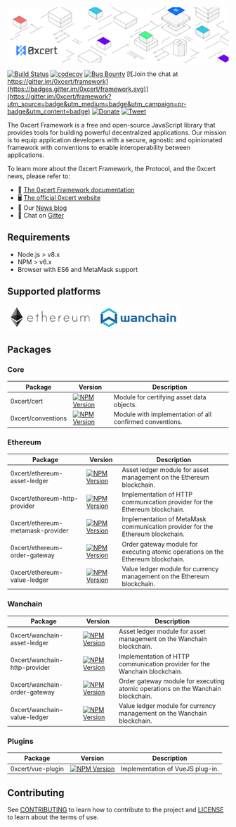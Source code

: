 <img src="https://github.com/0xcert/framework/raw/master/assets/cover.png" />

[![Build Status](https://travis-ci.org/0xcert/framework.svg?branch=master)](https://travis-ci.org/0xcert/framework)&nbsp;[![codecov](https://codecov.io/gh/0xcert/framework/branch/master/graph/badge.svg)](https://codecov.io/gh/0xcert/framework)&nbsp;[![Bug Bounty](https://img.shields.io/badge/bounty-open-2930e8.svg)](https://github.com/0xcert/framework/blob/master/BUG_BOUNTY.md)&nbsp;[![Join the chat at https://gitter.im/0xcert/framework](https://badges.gitter.im/0xcert/framework.svg)](https://gitter.im/0xcert/framework?utm_source=badge&utm_medium=badge&utm_campaign=pr-badge&utm_content=badge) [![Donate](https://img.shields.io/badge/ETH-donate-blue.svg)](https://etherscan.io/address/0xf9196f9f176fd2ef9243e8960817d5fbe63d79aa) [![Tweet](https://img.shields.io/twitter/url/http/shields.io.svg?style=social)](https://twitter.com/intent/tweet?text=I%20support%20the%20%23dapp%20revolution%20and%20the%20open-source%20%23JavaScript%20library%20for%20building%20dapps%20-%20the%200xcert%20Framework.&url=https://github.com/0xcert/framework&hashtags=ethereum,nft,erc721,erc20)

The 0xcert Framework is a free and open-source JavaScript library that provides tools for building powerful decentralized applications. Our mission is to equip application developers with a secure, agnostic and opinionated framework with conventions to enable interoperability between applications.

To learn more about the 0xcert Framework, the Protocol, and the 0xcert news, please refer to:
* 📘 [The 0xcert Framework documentation](https://docs.0xcert.org/)
* 🖥 [The official 0xcert website](https://0xcert.org/)
* 📝 Our [News blog](https://0xcert.org/news/)
* 💬 Chat on [Gitter](https://gitter.im/0xcert/framework)

## Requirements

* Node.js > v8.x
* NPM > v6.x
* Browser with ES6 and MetaMask support

## Supported platforms

![Ethereum](./assets/ethereum.png)
![Wanchain](./assets/wanchain.png)

## Packages

### Core 
| Package | Version | Description
|-|-|-
| 0xcert/cert | [![NPM Version](https://badge.fury.io/js/@0xcert%2Fcert.svg)](https://badge.fury.io/js/%400xcert%2Fcert) | Module for certifying asset data objects.
| 0xcert/conventions | [![NPM Version](https://badge.fury.io/js/@0xcert%2Fconventions.svg)](https://badge.fury.io/js/%400xcert%2Fconventions) | Module with implementation of all confirmed conventions.

### Ethereum
| Package | Version | Description
|-|-|-
| 0xcert/ethereum-asset-ledger | [![NPM Version](https://badge.fury.io/js/@0xcert%2Fethereum-asset-ledger.svg)](https://badge.fury.io/js/%400xcert%2Fethereum-asset-ledger) | Asset ledger module for asset management on the Ethereum blockchain.
| 0xcert/ethereum-http-provider | [![NPM Version](https://badge.fury.io/js/@0xcert%2Fethereum-http-provider.svg)](https://badge.fury.io/js/%400xcert%2Fethereum-http-provider) | Implementation of HTTP communication provider for the Ethereum blockchain.
| 0xcert/ethereum-metamask-provider | [![NPM Version](https://badge.fury.io/js/@0xcert%2Fethereum-metamask-provider.svg)](https://badge.fury.io/js/%400xcert%2Fethereum-metamask-provider) | Implementation of MetaMask communication provider for the Ethereum blockchain.
| 0xcert/ethereum-order-gateway | [![NPM Version](https://badge.fury.io/js/@0xcert%2Fethereum-order-gateway.svg)](https://badge.fury.io/js/%400xcert%2Fethereum-order-gateway) | Order gateway module for executing atomic operations on the Ethereum blockchain.
| 0xcert/ethereum-value-ledger | [![NPM Version](https://badge.fury.io/js/@0xcert%2Fethereum-value-ledger.svg)](https://badge.fury.io/js/%400xcert%2Fethereum-value-ledger) | Value ledger module for currency management on the Ethereum blockchain.

### Wanchain
| Package | Version | Description
|-|-|-
| 0xcert/wanchain-asset-ledger | [![NPM Version](https://badge.fury.io/js/@0xcert%2Fwanchain-asset-ledger.svg)](https://badge.fury.io/js/%400xcert%2Fwanchain-asset-ledger) | Asset ledger module for asset management on the Wanchain blockchain.
| 0xcert/wanchain-http-provider | [![NPM Version](https://badge.fury.io/js/@0xcert%2Fwanchain-http-provider.svg)](https://badge.fury.io/js/%400xcert%2Fwanchain-http-provider) | Implementation of HTTP communication provider for the Wanchain blockchain.
| 0xcert/wanchain-order-gateway | [![NPM Version](https://badge.fury.io/js/@0xcert%2Fwanchain-order-gateway.svg)](https://badge.fury.io/js/%400xcert%2Fwanchain-order-gateway) | Order gateway module for executing atomic operations on the Wanchain blockchain.
| 0xcert/wanchain-value-ledger | [![NPM Version](https://badge.fury.io/js/@0xcert%2Fwanchain-value-ledger.svg)](https://badge.fury.io/js/%400xcert%2Fwanchain-value-ledger) | Value ledger module for currency management on the Wanchain blockchain.

### Plugins
| Package | Version | Description
|-|-|-
| 0xcert/vue-plugin | [![NPM Version](https://badge.fury.io/js/@0xcert%2Fvue-plugin.svg)](https://badge.fury.io/js/%400xcert%2Fvue-plugin) | Implementation of VueJS plug-in.

## Contributing

See [CONTRIBUTING](https://github.com/0xcert/suite/blob/master/CONTRIBUTING.md) to learn how to contribute to the project and [LICENSE](https://github.com/0xcert/suite/blob/master/LICENCE) to learn about the terms of use.
